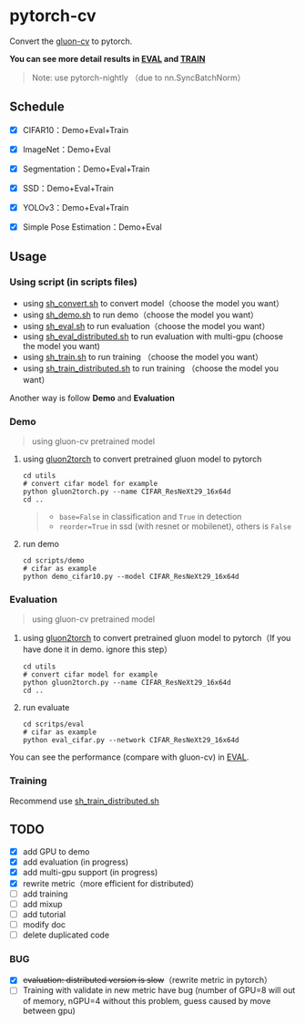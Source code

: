 # pytorch-cv

Convert the [gluon-cv](https://github.com/dmlc/gluon-cv/) to pytorch. 

**You can see more detail results in [EVAL](./NOTE/EVAL.md) and [TRAIN](./NOTE/TRAIN.md)** 

> Note: use pytorch-nightly （due to nn.SyncBatchNorm）

## Schedule

- [x] CIFAR10：Demo+Eval+Train


- [x] ImageNet：Demo+Eval
- [x] Segmentation：Demo+Eval+Train
- [x] SSD：Demo+Eval+Train
- [x] YOLOv3：Demo+Eval+Train
- [x] Simple Pose Estimation：Demo+Eval

## Usage

### Using script (in scripts files)

- using [sh_convert.sh](./scripts/sh_convert.sh) to convert model（choose the model you want）
- using [sh_demo.sh](./scripts/sh_convert.sh) to run demo（choose the model you want）
- using [sh_eval.sh](./scripts/sh_eval.sh) to run evaluation（choose the model you want）
- using [sh_eval_distributed.sh](./scripts/sh_eval_distributed.sh) to run evaluation with multi-gpu (choose the model you want)
- using [sh_train.sh](./scripts/sh_train.sh) to run training （choose the model you want）
- using [sh_train_distributed.sh](./scripts/sh_train_distributed.sh) to run training （choose the model you want）

Another way is follow **Demo** and **Evaluation**

### Demo

> using gluon-cv pretrained model

1. using [gluon2torch](./utils/gluon2torch.py) to convert pretrained gluon model to pytorch

   ```shell
   cd utils
   # convert cifar model for example 
   python gluon2torch.py --name CIFAR_ResNeXt29_16x64d
   cd ..
   ```

   > - `base=False` in classification and `True` in detection
   > - `reorder=True` in ssd (with resnet or mobilenet), others is `False`

2. run demo 

   ```shell
   cd scripts/demo
   # cifar as example
   python demo_cifar10.py --model CIFAR_ResNeXt29_16x64d
   ```

### Evaluation

> using gluon-cv pretrained model

1. using [gluon2torch](./utils/gluon2torch.py) to convert pretrained gluon model to pytorch（If you have done it in demo. ignore this step）

   ```shell
   cd utils
   # convert cifar model for example 
   python gluon2torch.py --name CIFAR_ResNeXt29_16x64d
   cd ..
   ```

2. run evaluate

   ```shell
   cd scritps/eval
   # cifar as example
   python eval_cifar.py --network CIFAR_ResNeXt29_16x64d
   ```

You can see the performance (compare with gluon-cv) in [EVAL](./NOTE/EVAL.md).

### Training

Recommend use [sh_train_distributed.sh](./scripts/sh_train_distributed.sh)

## TODO

- [x] add GPU to demo
- [x] add evaluation (in progress)
- [x] add multi-gpu support (in progress)
- [x] rewrite metric（more efficient for distributed）
- [ ] add training
- [ ] add mixup
- [ ] add tutorial
- [ ] modify doc
- [ ] delete duplicated code

### BUG

- [x] ~~evaluation:  distributed version is slow~~（rewrite metric in pytorch）
- [ ] Training with validate in new metric have bug (number of GPU=8 will out of memory, nGPU=4 without this problem, guess caused by move between gpu) 